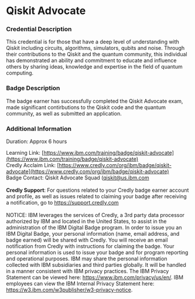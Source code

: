 # Qiskit Advocate

### Credential Description
This credential is for those that have a deep level of understanding with Qiskit including circuits, algorithms, simulators, qubits and noise. Through their contributions to the Qiskit and the quantum community, this individual has demonstrated an ability and commitment to educate and influence others by sharing ideas, knowledge and expertise in the field of quantum computing.

### Badge Description
The badge earner has successfully completed the Qiskit Advocate exam, made significant contirbutions to the Qiskit code and the quantum community, as well as submitted an application. 

### Additional Information
Duration: Approx 6 hours

Learning Link: [https://www.ibm.com/training/badge/qiskit-advocate](https://www.ibm.com/training/badge/qiskit-advocate) </br>
Credly Acclaim Link: [https://www.credly.com/org/ibm/badge/qiskit-advocate](https://www.credly.com/org/ibm/badge/qiskit-advocate) </br>
Badge Contact: Qiskit Advocate Squad ([qiskit@us.ibm.com](mailto:qiskit@us.ibm.com) </br>
</br>
**Credly Support**: For questions related to your Credly badge earner account and profile, as well as issues related to claiming your badge after receiving a notification, go to https://support.credly.com
</br></br>
NOTICE: IBM leverages the services of Credly, a 3rd party data processor authorized by IBM and located in the United States, to assist in the administration of the IBM Digital Badge program. In order to issue you an IBM Digital Badge, your personal information (name, email address, and badge earned) will be shared with Credly. You will receive an email notification from Credly with instructions for claiming the badge. Your personal information is used to issue your badge and for program reporting and operational purposes. IBM may share the personal information collected with IBM subsidiaries and third parties globally. It will be handled in a manner consistent with IBM privacy practices. The IBM Privacy Statement can be viewed here: https://www.ibm.com/privacy/us/en/. IBM employees can view the IBM Internal Privacy Statement here: https://w3.ibm.com/w3publisher/w3-privacy-notice.
